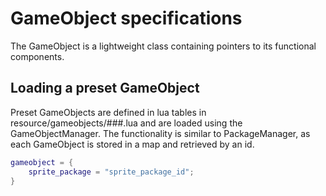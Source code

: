 # GameObject specifications
The GameObject is a lightweight class containing pointers to its functional components.

## Loading a preset GameObject
Preset GameObjects are defined in lua tables in resource/gameobjects/###.lua and are loaded using the GameObjectManager. The functionality is similar to PackageManager, as each GameObject is stored in a map and retrieved by an id.

``` lua
gameobject = {
    sprite_package = "sprite_package_id";
}
```